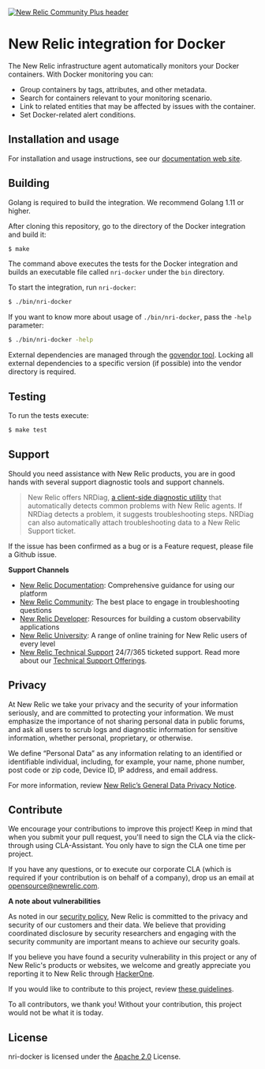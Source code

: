 [![New Relic Community Plus header](https://raw.githubusercontent.com/newrelic/open-source-office/master/examples/categories/images/Community_Plus.png)](https://opensource.newrelic.com/oss-category/#community-plus)

# New Relic integration for Docker

The New Relic infrastructure agent automatically monitors your Docker containers. With Docker monitoring you can:

* Group containers by tags, attributes, and other metadata.
* Search for containers relevant to your monitoring scenario.
* Link to related entities that may be affected by issues with the container.
* Set Docker-related alert conditions.

## Installation and usage

For installation and usage instructions, see our [documentation web site](https://docs.newrelic.com/docs/infrastructure/install-configure-manage-infrastructure/docker-installation/docker-instrumentation-infrastructure).

## Building

Golang is required to build the integration. We recommend Golang 1.11 or higher.

After cloning this repository, go to the directory of the Docker integration and build it:

```bash
$ make
```

The command above executes the tests for the Docker integration and builds an executable file called `nri-docker` under the `bin` directory. 

To start the integration, run `nri-docker`:

```bash
$ ./bin/nri-docker
```

If you want to know more about usage of `./bin/nri-docker`, pass the `-help` parameter:

```bash
$ ./bin/nri-docker -help
```

External dependencies are managed through the [govendor tool](https://github.com/kardianos/govendor). Locking all external dependencies to a specific version (if possible) into the vendor directory is required.

## Testing

To run the tests execute:

```bash
$ make test
```

## Support

Should you need assistance with New Relic products, you are in good hands with several support diagnostic tools and support channels.



> New Relic offers NRDiag, [a client-side diagnostic utility](https://docs.newrelic.com/docs/using-new-relic/cross-product-functions/troubleshooting/new-relic-diagnostics) that automatically detects common problems with New Relic agents. If NRDiag detects a problem, it suggests troubleshooting steps. NRDiag can also automatically attach troubleshooting data to a New Relic Support ticket.

If the issue has been confirmed as a bug or is a Feature request, please file a Github issue.

**Support Channels**

* [New Relic Documentation](https://docs.newrelic.com): Comprehensive guidance for using our platform
* [New Relic Community](https://discuss.newrelic.com): The best place to engage in troubleshooting questions
* [New Relic Developer](https://developer.newrelic.com/): Resources for building a custom observability applications
* [New Relic University](https://learn.newrelic.com/): A range of online training for New Relic users of every level
* [New Relic Technical Support](https://support.newrelic.com/) 24/7/365 ticketed support. Read more about our [Technical Support Offerings](https://docs.newrelic.com/docs/licenses/license-information/general-usage-licenses/support-plan).

## Privacy

At New Relic we take your privacy and the security of your information seriously, and are committed to protecting your information. We must emphasize the importance of not sharing personal data in public forums, and ask all users to scrub logs and diagnostic information for sensitive information, whether personal, proprietary, or otherwise.

We define “Personal Data” as any information relating to an identified or identifiable individual, including, for example, your name, phone number, post code or zip code, Device ID, IP address, and email address.

For more information, review [New Relic’s General Data Privacy Notice](https://newrelic.com/termsandconditions/privacy).

## Contribute

We encourage your contributions to improve this project! Keep in mind that when you submit your pull request, you'll need to sign the CLA via the click-through using CLA-Assistant. You only have to sign the CLA one time per project.

If you have any questions, or to execute our corporate CLA (which is required if your contribution is on behalf of a company), drop us an email at opensource@newrelic.com.

**A note about vulnerabilities**

As noted in our [security policy](../../security/policy), New Relic is committed to the privacy and security of our customers and their data. We believe that providing coordinated disclosure by security researchers and engaging with the security community are important means to achieve our security goals.

If you believe you have found a security vulnerability in this project or any of New Relic's products or websites, we welcome and greatly appreciate you reporting it to New Relic through [HackerOne](https://hackerone.com/newrelic).

If you would like to contribute to this project, review [these guidelines](./CONTRIBUTING.md).

To all contributors, we thank you!  Without your contribution, this project would not be what it is today.

## License

nri-docker is licensed under the [Apache 2.0](http://apache.org/licenses/LICENSE-2.0.txt) License.